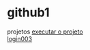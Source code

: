 # github1
 projetos
<a href="https://joaoroqueneto.github.io/github1/youtube/projeto/index.html">executar o projeto </a><br>
<a href="https://joaoroqueneto.github.io/github1/login003/index.html">login003 </a>
